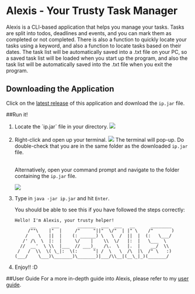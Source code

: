 # Alexis - Your Trusty Task Manager

Alexis is a CLI-based application that helps you manage your tasks. 
Tasks are split into todos, deadlines and events, and you can mark them as completed or not completed. 
There is also a function to quickly locate your tasks using a keyword, and also a function to locate tasks based on their dates.
The task list will be automatically saved into a .txt file on your PC, so a saved task list will be loaded when you start up the program,
and also the task list will be automatically saved into the .txt file when you exit the program. 

## Downloading the Application
Click on the <a href="https://github.com/BradenTeo/ip/releases">latest release</a> of this application  and download the `ip.jar` file.</li><br>

##Run it!

<ol>
<li>Locate the `ip.jar` file in your directory.
   <img src="https://i.imgur.com/VeWCrGc.png" /></li><br>
<li>Right-click and open up your terminal.
   <img src="https://i.imgur.com/i84PHUP.png" />
   The terminal will pop-up. Do double-check that you are in the same folder as the downloaded <code>ip.jar</code> file.<br><br>

Alternatively, open your command prompt and navigate to the folder containing the <code>ip.jar</code> file.</li>
<img src="https://i.imgur.com/3pzfe7J.png" /><br>

<li>Type in <code>java -jar ip.jar</code> and hit <code>Enter</code>.

You should be able to see this if you have followed the steps correctly:

   ```
   Hello! I'm Alexis, your trusty helper!
         __      ___       _______  ___  ___   __      ________
        /""\    |"  |     /"     "||"  \/"  | |" \    /"       ) 
       /    \   ||  |    (: ______) \   \  /  ||  |  (:   \___/ 
      /' /\  \  |:  |     \/    |    \\  \/   |:  |   \___  \
     //  __'  \ \\  |___  // ___)_   /\.  \   |.  |    __/  \\ 
    /   /  \\  \( \_|:  \(:      "| /  \   \  /\  |\  /" \   :) 
   (___/    \___)\_______)\_______)|___/\\__|(__\_|_)(_______/
   ```
</li>
<li>Enjoy!! :D</li>
</ol>

##User Guide
For a more in-depth guide into Alexis, please refer to my [user guide](https://bradenteo.github.io/ip/).
